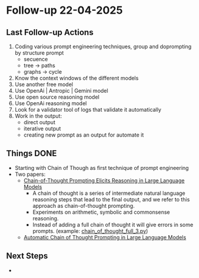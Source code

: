 # Follow-up 22-04-2025

## Last Follow-up Actions
1. Coding various prompt engineering techniques, group and doprompting by structure prompt
	- secuence
	- tree -> paths
	- graphs -> cycle
2. Know the context windows of the different models
3. Use another free model
4. Use OpenAi | Antropic | Gemini model
5. Use open source reasoning model
6. Use OpenAi reasoning model
7. Look for a validator tool of logs that validate it automatically
8. Work in the output:
    - direct output
    - iterative output 
    - creating new prompt as an output for automate it

## Things DONE
- Starting with Chain of Though as first technique of prompt engineering
- Two papers:
    - [Chain-of-Thought Prompting Elicits Reasoning in Large Language Models](https://github.com/federicoperezmarina/101_phd/tree/main/papers/2201.11903)
        - A chain of thought is a series of intermediate natural language reasoning steps that lead to the final output, and we refer to this approach as chain-of-thought prompting.
        - Experiments on arithmetic, symbolic and commonsense reasoning.
        - Instead of adding a full chain of thought it will give errors in some prompts. (example: [chain_of_thought_full_3.py](https://github.com/federicoperezmarina/101_phd/blob/main/code/prompt_engineering_techniques/1_secuence/chain_of_thougth_full_3.py))
    - [Automatic Chain of Thought Prompting in Large Language Models](https://github.com/federicoperezmarina/101_phd/tree/main/papers/2210.03493)

## Next Steps
- 
